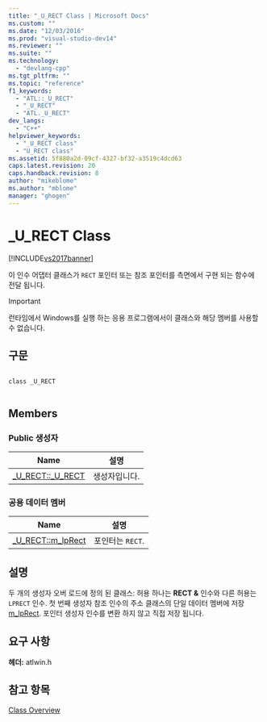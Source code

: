 ```yaml
---
title: "_U_RECT Class | Microsoft Docs"
ms.custom: ""
ms.date: "12/03/2016"
ms.prod: "visual-studio-dev14"
ms.reviewer: ""
ms.suite: ""
ms.technology: 
  - "devlang-cpp"
ms.tgt_pltfrm: ""
ms.topic: "reference"
f1_keywords: 
  - "ATL::_U_RECT"
  - "_U_RECT"
  - "ATL._U_RECT"
dev_langs: 
  - "C++"
helpviewer_keywords: 
  - "_U_RECT class"
  - "U_RECT class"
ms.assetid: 5f880a2d-09cf-4327-bf32-a3519c4dcd63
caps.latest.revision: 20
caps.handback.revision: 8
author: "mikeblome"
ms.author: "mblome"
manager: "ghogen"
---
```

# _U_RECT Class
[!INCLUDE[vs2017banner](../../assembler/inline/includes/vs2017banner.md)]

이 인수 어댑터 클래스가 `RECT` 포인터 또는 참조 포인터를 측면에서 구현 되는 함수에 전달 됩니다.  
  
> [!IMPORTANT]
>  런타임에서 Windows를 실행 하는 응용 프로그램에서이 클래스와 해당 멤버를 사용할 수 없습니다.  
  
## 구문  
  
```  
  
class _U_RECT  
  
```  
  
## Members  
  
### Public 생성자  
  
|Name|설명|  
|----------|--------|  
|[\_U\_RECT::\_U\_RECT](../Topic/_U_RECT::_U_RECT.md)|생성자입니다.|  
  
### 공용 데이터 멤버  
  
|Name|설명|  
|----------|--------|  
|[\_U\_RECT::m\_lpRect](../Topic/_U_RECT::m_lpRect.md)|포인터는 `RECT`.|  
  
## 설명  
 두 개의 생성자 오버 로드에 정의 된 클래스: 허용 하나는  **RECT &** 인수와 다른 허용는 `LPRECT` 인수.  첫 번째 생성자 참조 인수의 주소 클래스의 단일 데이터 멤버에 저장  [m\_lpRect](../Topic/_U_RECT::m_lpRect.md).  포인터 생성자 인수를 변환 하지 않고 직접 저장 됩니다.  
  
## 요구 사항  
 **헤더:**  atlwin.h  
  
## 참고 항목  
 [Class Overview](../../atl/atl-class-overview.md)